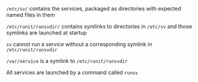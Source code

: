 `/etc/sv/` contains the services, packaged as directories with expected named files in them

`/etc/runit/runsvdir/` contains symlinks to directories in `/etc/sv` and those symlinks are launched at startup

`sv` cannot run a service without a corresponding symlink in `/etc/runit/runsvdir`

`/var/service` is a symlink to `/etc/runit/runsvdir`

All services are launched by a command called `runsv`